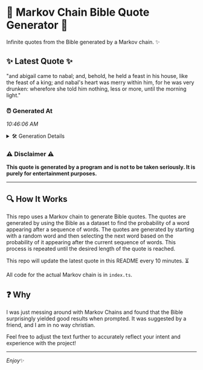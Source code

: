 # 📖 Markov Chain Bible Quote Generator 📖

Infinite quotes from the Bible generated by a Markov chain. ✨

## ✨ Latest Quote ✨
"and abigail came to nabal; and, behold, he held a feast in his house, like the feast of a king; and nabal's heart was merry within him, for he was very drunken: wherefore she told him nothing, less or more, until the morning light."

### ⏰ Generated At
*10:46:06 AM*

<details>
    <summary>🛠️ Generation Details</summary>
    <p>
        <strong>🌱 Seed:</strong> and<br>
        <strong>🔄 Iterations:</strong> 43<br>
        <strong>📜 Context History:</strong><br>[ and ]: abigail<br>[ and, abigail ]: came<br>[ and, abigail, came ]: to<br>[ and, abigail, came, to ]: nabal;<br>[ and, abigail, came, to, nabal; ]: and,<br>[ and, abigail, came, to, nabal;, and, ]: behold,<br>[ abigail, came, to, nabal;, and,, behold, ]: he<br>[ came, to, nabal;, and,, behold,, he ]: held<br>[ to, nabal;, and,, behold,, he, held ]: a<br>[ nabal;, and,, behold,, he, held, a ]: feast<br>[ and,, behold,, he, held, a, feast ]: in<br>[ behold,, he, held, a, feast, in ]: his<br>[ he, held, a, feast, in, his ]: house,<br>[ held, a, feast, in, his, house, ]: like<br>[ a, feast, in, his, house,, like ]: the<br>[ feast, in, his, house,, like, the ]: feast<br>[ in, his, house,, like, the, feast ]: of<br>[ his, house,, like, the, feast, of ]: a<br>[ house,, like, the, feast, of, a ]: king;<br>[ like, the, feast, of, a, king; ]: and<br>[ the, feast, of, a, king;, and ]: nabal's<br>[ feast, of, a, king;, and, nabal's ]: heart<br>[ of, a, king;, and, nabal's, heart ]: was<br>[ a, king;, and, nabal's, heart, was ]: merry<br>[ king;, and, nabal's, heart, was, merry ]: within<br>[ and, nabal's, heart, was, merry, within ]: him,<br>[ nabal's, heart, was, merry, within, him, ]: for<br>[ heart, was, merry, within, him,, for ]: he<br>[ was, merry, within, him,, for, he ]: was<br>[ merry, within, him,, for, he, was ]: very<br>[ within, him,, for, he, was, very ]: drunken:<br>[ him,, for, he, was, very, drunken: ]: wherefore<br>[ for, he, was, very, drunken:, wherefore ]: she<br>[ he, was, very, drunken:, wherefore, she ]: told<br>[ was, very, drunken:, wherefore, she, told ]: him<br>[ very, drunken:, wherefore, she, told, him ]: nothing,<br>[ drunken:, wherefore, she, told, him, nothing, ]: less<br>[ wherefore, she, told, him, nothing,, less ]: or<br>[ she, told, him, nothing,, less, or ]: more,<br>[ told, him, nothing,, less, or, more, ]: until<br>[ him, nothing,, less, or, more,, until ]: the<br>[ nothing,, less, or, more,, until, the ]: morning<br>[ less, or, more,, until, the, morning ]: light.<br>
    </p>
</details>

### ⚠️ Disclaimer ⚠️
**This quote is generated by a program and is not to be taken seriously. It is purely for entertainment purposes.**

---

## 🔍 How It Works

This repo uses a Markov chain to generate Bible quotes. The quotes are generated by using the Bible as a dataset to find the probability of a word appearing after a sequence of words. The quotes are generated by starting with a random word and then selecting the next word based on the probability of it appearing after the current sequence of words. This process is repeated until the desired length of the quote is reached.

This repo will update the latest quote in this README every 10 minutes. ⏳

All code for the actual Markov chain is in `index.ts`.

## ❓ Why

I was just messing around with Markov Chains and found that the Bible surprisingly yielded good results when prompted. 
It was suggested by a friend, and I am in no way christian.

Feel free to adjust the text further to accurately reflect your intent and experience with the project!

---

*Enjoy*✨
